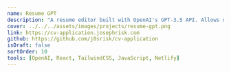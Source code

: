 ```yaml
---
name: Resume GPT
description: "A resume editor built with OpenAI's GPT-3.5 API. Allows users to tailor their resume to a specific job description automatically with AI. Uses Lambda functions to securely handle API calls. Built to quickly edit and download my resume for different job applications."
cover: ../../../assets/images/projects/resume-gpt.png
link: https://cv-application.josephrisk.com
github: https://github.com/j0srisk/cv-application
isDraft: false
sortOrder: 10
tools: [OpenAI, React, TailwindCSS, JavaScript, Netlify]
---
```

